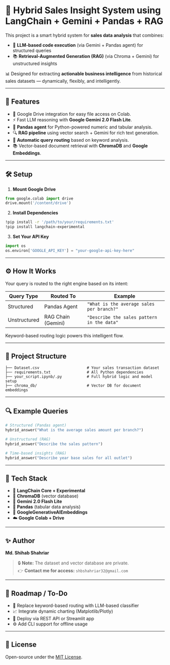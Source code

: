 
# 🔮 Hybrid Sales Insight System using LangChain + Gemini + Pandas + RAG

This project is a smart hybrid system for **sales data analysis** that combines:
- 🤖 **LLM-based code execution** (via Gemini + Pandas agent) for structured queries
- 📚 **Retrieval-Augmented Generation (RAG)** (via Chroma + Gemini) for unstructured insights

📊 Designed for extracting **actionable business intelligence** from historical sales datasets — dynamically, flexibly, and intelligently.

---

## 🚀 Features

- 📁 Google Drive integration for easy file access on Colab.
- ⚡ Fast LLM reasoning with **Google Gemini 2.0 Flash Lite**.
- 🧮 **Pandas agent** for Python-powered numeric and tabular analysis.
- 🔍 **RAG pipeline** using vector search + Gemini for rich text generation.
- 🔄 **Automatic query routing** based on keyword analysis.
- 📚 Vector-based document retrieval with **ChromaDB** and **Google Embeddings**.

---

## 🛠️ Setup

1. **Mount Google Drive**

```python
from google.colab import drive
drive.mount('/content/drive')
```

2. **Install Dependencies**

```bash
!pip install -r '/path/to/your/requirements.txt'
!pip install langchain-experimental
```

3. **Set Your API Key**

```python
import os
os.environ['GOOGLE_API_KEY'] = "your-google-api-key-here"
```

---

## ⚙️ How It Works

Your query is routed to the right engine based on its intent:

| Query Type      | Routed To           | Example                                      |
|-----------------|---------------------|----------------------------------------------|
| Structured      | Pandas Agent        | `"What is the average sales per branch?"`    |
| Unstructured    | RAG Chain (Gemini)  | `"Describe the sales pattern in the data"`   |

Keyword-based routing logic powers this intelligent flow.

---

## 📂 Project Structure

```
├── Dataset.csv                     # Your sales transaction dataset
├── requirements.txt                # All Python dependencies
├── your_script.ipynb/.py           # Full hybrid logic and model setup
├── chroma_db/                      # Vector DB for document embeddings
```

---

## 🔍 Example Queries

```python
# Structured (Pandas agent)
hybrid_answer("What is the average sales amount per branch?")

# Unstructured (RAG)
hybrid_answer("Describe the sales pattern")

# Time-based insights (RAG)
hybrid_answer("Describe year base sales for all outlet")
```

---

## 🧠 Tech Stack

- 🧠 **LangChain Core + Experimental**
- 🔗 **ChromaDB** (vector database)
- 🤖 **Gemini 2.0 Flash Lite**
- 🐼 **Pandas** (tabular data analysis)
- 🔎 **GoogleGenerativeAIEmbeddings**
- ☁️ **Google Colab + Drive**

---

## ✨ Author

**Md. Shihab Shahriar**  
> 🔒 **Note:** The dataset and vector database are private.  
> 👉 **Contact me for access:** `shbshahriar32@gmail.com`

---

## 🧭 Roadmap / To-Do

- 🧠 Replace keyword-based routing with LLM-based classifier
- 📈 Integrate dynamic charting (Matplotlib/Plotly)
- 🔐 Deploy via REST API or Streamlit app
- ⚙️ Add CLI support for offline usage

---

## 📜 License

Open-source under the [MIT License](LICENSE).

